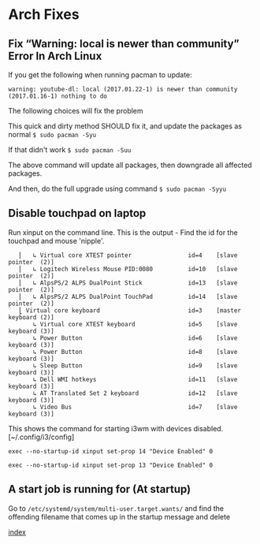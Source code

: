 # Arch Fixes

## Fix “Warning: local is newer than community” Error In Arch Linux

If you get the following when running pacman to update:

`warning: youtube-dl: local (2017.01.22-1) is newer than community (2017.01.16-1)
nothing to do`

The following choices will fix the problem

This quick and dirty method SHOULD fix it, and update the packages as normal
`$ sudo pacman -Syu`

If that didn't work
`$ sudo pacman -Suu`

The above command will update all packages, then downgrade all affected packages.

And then, do the full upgrade using command
`$ sudo pacman -Syyu`

## Disable touchpad on laptop

Run xinput on the command line. This is the output -
Find the id for the touchpad and mouse 'nipple'.


```⎡ Virtual core pointer                          id=2    [master pointer  (3)]
   ⎜   ↳ Virtual core XTEST pointer                id=4    [slave  pointer  (2)]  
   ⎜   ↳ Logitech Wireless Mouse PID:0080          id=10   [slave  pointer  (2)]  
   ⎜   ↳ AlpsPS/2 ALPS DualPoint Stick             id=13   [slave  pointer  (2)]  
   ⎜   ↳ AlpsPS/2 ALPS DualPoint TouchPad          id=14   [slave  pointer  (2)]  
   ⎣ Virtual core keyboard                         id=3    [master keyboard (2)]  
       ↳ Virtual core XTEST keyboard               id=5    [slave  keyboard (3)]  
       ↳ Power Button                              id=6    [slave  keyboard (3)]  
       ↳ Power Button                              id=8    [slave  keyboard (3)]  
       ↳ Sleep Button                              id=9    [slave  keyboard (3)]  
       ↳ Dell WMI hotkeys                          id=11   [slave  keyboard (3)]    
       ↳ AT Translated Set 2 keyboard              id=12   [slave  keyboard (3)]  
       ↳ Video Bus                                 id=7    [slave  keyboard (3)]  
```

This shows the command for starting i3wm with devices disabled. [~/.config/i3/config]

`exec --no-startup-id xinput set-prop 14 "Device Enabled" 0`

`exec --no-startup-id xinput set-prop 13 "Device Enabled" 0`

## A start job is running for (At startup)

Go to `/etc/systemd/system/multi-user.target.wants/` and find the offending filename that comes up in the startup message and delete

[index](index.md)
